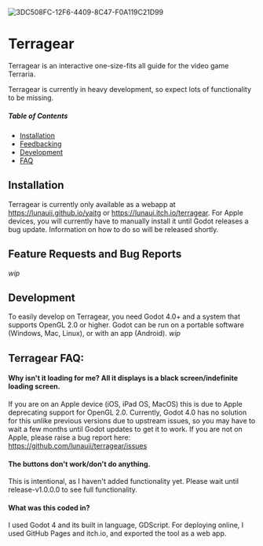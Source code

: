 ![3DC508FC-12F6-4409-8C47-F0A119C21D99](https://github.com/lunauii/terragear/assets/65362444/fa729f38-9e70-427e-bede-b3584c41c138)
# Terragear

Terragear is an interactive one-size-fits all guide for the video game Terraria.

Terragear is currently in heavy development, so expect lots of functionality to be missing.

##### __Table of Contents__
- [Installation](#installation)
- [Feedbacking](#feature-requests-and-bug-reports)
- [Development](#development)
- [FAQ](#terragear-faq)

## Installation
Terragear is currently only available as a webapp at https://lunauii.github.io/yaitg or https://lunaui.itch.io/terragear. For Apple devices, you will currently have to manually install it until Godot releases a bug update. Information on how to do so will be released shortly.

## Feature Requests and Bug Reports
*wip*

## Development
To easily develop on Terragear, you need Godot 4.0+ and a system that supports OpenGL 2.0 or higher. Godot can be run on a portable software (Windows, Mac, Linux), or with an app (Android). 
*wip*

## Terragear FAQ:

#### Why isn't it loading for me? All it displays is a black screen/indefinite loading screen.
If you are on an Apple device (iOS, iPad OS, MacOS) this is due to Apple deprecating support for OpenGL 2.0. Currently, Godot 4.0 has no solution for this unlike previous versions due to upstream issues, so you may have to wait a few months until Godot updates to get it to work.
If you are not on Apple, please raise a bug report here: https://github.com/lunauii/terragear/issues

#### The buttons don't work/don't do anything.
This is intentional, as I haven't added functionality yet. Please wait until release-v1.0.0.0 to see full functionality.

#### What was this coded in?
I used Godot 4 and its built in language, GDScript. For deploying online, I used GitHub Pages and itch.io, and exported the tool as a web app.

